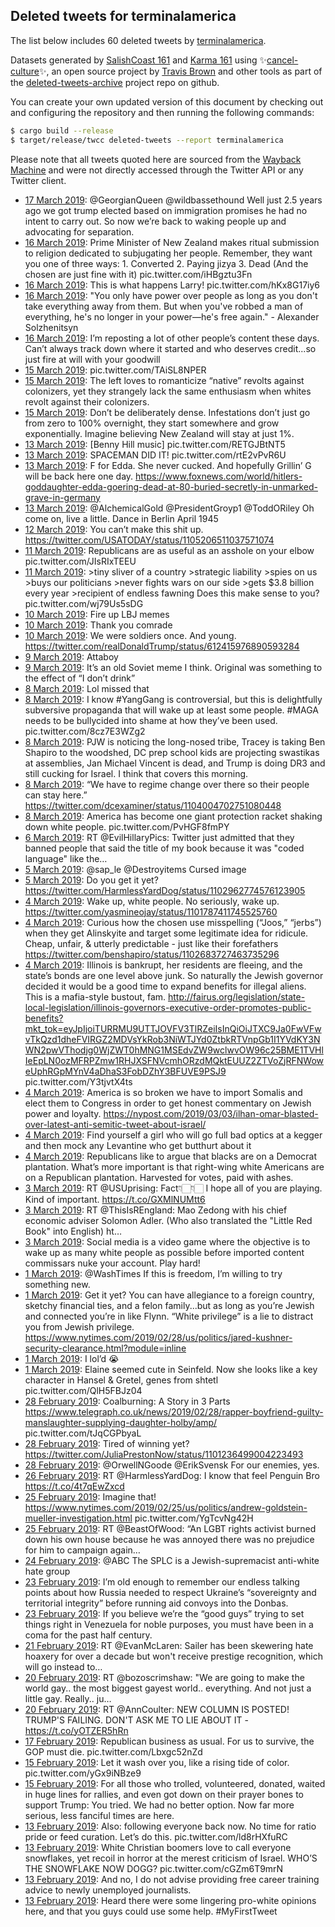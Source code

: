 ## Deleted tweets for terminalamerica

The list below includes 60 deleted tweets by
[terminalamerica](https://twitter.com/terminalamerica).


Datasets generated by [SalishCoast 161](https://twitter.com/SalishCoastA) and [Karma 161](https://twitter.com/KarmaOneSixOne) using ✨[cancel-culture](https://github.com/travisbrown/cancel-culture)✨, an open source project by [Travis Brown](https://twitter.com/travisbrown) and other tools as part of the [deleted-tweets-archive](https://github.com/salcoast/deleted-tweets-archive/) project repo on github.

You can create your own updated version of this document by checking out and configuring the
repository and then running the following commands:

```bash
$ cargo build --release
$ target/release/twcc deleted-tweets --report terminalamerica
```

Please note that all tweets quoted here are sourced from the
[Wayback Machine](https://web.archive.org) and were not directly accessed through the Twitter API or
any Twitter client.

* [17 March 2019](https://web.archive.org/web/20190317134343/https://twitter.com/TerminalAmerica/status/1107276328892432386): @GeorgianQueen @wildbassethound Well just 2.5 years ago we got trump elected based on immigration promises he had no intent to carry out. So now we’re back to waking people up and advocating for separation.
* [16 March 2019](https://web.archive.org/web/20190316160503/https://twitter.com/TerminalAmerica/status/1106920934609317888): Prime Minister of New Zealand makes ritual submission to religion dedicated to subjugating her people.   Remember, they want you one of three ways: 1. Converted 2. Paying jizya 3. Dead  (And the chosen are just fine with it) pic.twitter.com/iHBgztu3Fn
* [16 March 2019](https://web.archive.org/web/20190316160338/https://twitter.com/TerminalAmerica/status/1106917964668780544): This is what happens Larry! pic.twitter.com/hKx8G17iy6
* [16 March 2019](https://web.archive.org/web/20190316032420/https://twitter.com/TerminalAmerica/status/1106751629947076608): "You only have power over people as long as you don't take everything away from them. But when you've robbed a man of everything, he's no longer in your power—he's free again." - Alexander Solzhenitsyn
* [16 March 2019](https://web.archive.org/web/20190316020014/https://twitter.com/TerminalAmerica/status/1106736872858935296): I’m reposting a lot of other people’s content these days. Can’t always track down where it started and who deserves credit...so just fire at will with your goodwill
* [15 March 2019](https://web.archive.org/web/20190316020014/https://twitter.com/TerminalAmerica/status/1106736872858935296): pic.twitter.com/TAiSL8NPER
* [15 March 2019](https://web.archive.org/web/20190315222553/https://twitter.com/TerminalAmerica/status/1106653874461401088): The left loves to romanticize “native” revolts against colonizers, yet they strangely lack the same enthusiasm when whites revolt against their colonizers.
* [15 March 2019](https://web.archive.org/web/20190315195110/https://twitter.com/TerminalAmerica/status/1106629657045012480): Don’t be deliberately dense. Infestations don’t just go from zero to 100% overnight, they start somewhere and grow exponentially.   Imagine believing New Zealand will stay at just 1%.
* [13 March 2019](https://web.archive.org/web/20190313215302/https://twitter.com/TerminalAmerica/status/1105864113371021314): [Benny Hill music] pic.twitter.com/RETGJBtNT5
* [13 March 2019](https://web.archive.org/web/20190313175528/https://twitter.com/TerminalAmerica/status/1105686031020449793): SPACEMAN DID IT! pic.twitter.com/rtE2vPvR6U
* [13 March 2019](https://web.archive.org/web/20190313052519/https://twitter.com/TerminalAmerica/status/1105670762227064833): F for Edda. She never cucked. And hopefully Grillin’ G will be back here one day. https://www.foxnews.com/world/hitlers-goddaughter-edda-goering-dead-at-80-buried-secretly-in-unmarked-grave-in-germany
* [13 March 2019](https://web.archive.org/web/20190313003735/https://twitter.com/TerminalAmerica/status/1105628940494725121): @AlchemicalGold @PresidentGroyp1 @ToddORiley Oh come on, live a little. Dance in Berlin April 1945
* [12 March 2019](https://web.archive.org/web/20190312162506/https://twitter.com/TerminalAmerica/status/1105501150726385665): You can’t make this shit up. https://twitter.com/USATODAY/status/1105206511037571074
* [11 March 2019](https://web.archive.org/web/20190311212150/https://twitter.com/TerminalAmerica/status/1105214607101067264): Republicans are as useful as an asshole on your elbow pic.twitter.com/JIsRIxTEEU
* [11 March 2019](https://web.archive.org/web/20190311213144/https://twitter.com/TerminalAmerica/status/1105178446173429760): >tiny sliver of a country >strategic liability  >spies on us >buys our politicians >never fights wars on our side >gets $3.8 billion every year  >recipient of endless fawning  Does this make sense to you? pic.twitter.com/wj79Us5sDG
* [10 March 2019](https://web.archive.org/web/20190310043618/https://twitter.com/TerminalAmerica/status/1104601825091608576): Fire up LBJ memes
* [10 March 2019](https://web.archive.org/web/20190310042106/https://twitter.com/TerminalAmerica/status/1104591458915348480): Thank you comrade
* [10 March 2019](https://web.archive.org/web/20190310042106/https://twitter.com/TerminalAmerica/status/1104591458915348480): We were soldiers once. And young. https://twitter.com/realDonaldTrump/status/612415976890593284
* [ 9 March 2019](https://web.archive.org/web/20190309135841/https://twitter.com/TerminalAmerica/status/1104125927338831877): Attaboy
* [ 9 March 2019](https://web.archive.org/web/20190309135841/https://twitter.com/TerminalAmerica/status/1104125927338831877): It’s an old Soviet meme I think. Original was something to the effect of “I don’t drink”
* [ 8 March 2019](https://web.archive.org/web/20190309135841/https://twitter.com/TerminalAmerica/status/1104125927338831877): Lol missed that
* [ 8 March 2019](https://web.archive.org/web/20190309135841/https://twitter.com/TerminalAmerica/status/1104125927338831877): I know  #YangGang  is controversial, but this is delightfully subversive propaganda that will wake up at least some people.  #MAGA  needs to be bullycided into shame at how they’ve been used. pic.twitter.com/8cz7E3WZg2
* [ 8 March 2019](https://web.archive.org/web/20190308172221/https://twitter.com/TerminalAmerica/status/1104069858973503490): PJW is noticing the long-nosed tribe, Tracey is taking Ben Shapiro to the woodshed, DC prep school kids are projecting swastikas at assemblies, Jan Michael Vincent is dead, and Trump is doing DR3 and still cucking for Israel. I think that covers this morning.
* [ 8 March 2019](https://web.archive.org/web/20190308130901/https://twitter.com/TerminalAmerica/status/1104005529607712769): “We have to regime change over there so their people can stay here.” https://twitter.com/dcexaminer/status/1104004702751080448
* [ 8 March 2019](https://web.archive.org/web/20190308025401/https://twitter.com/TerminalAmerica/status/1103835027119398914): America has become one giant protection racket shaking down white people. pic.twitter.com/PvHGF8fmPY
* [ 6 March 2019](https://web.archive.org/web/20190306001817/https://twitter.com/TerminalAmerica/status/1103087368410677249): RT @EvilHillaryPics: Twitter just admitted that they banned people that said the title of my book because it was "coded language" like the…
* [ 5 March 2019](https://web.archive.org/web/20190305200128/https://twitter.com/TerminalAmerica/status/1103022738397106176): @sap_le @Destroyitems Cursed image
* [ 5 March 2019](https://web.archive.org/web/20190305221944/https://twitter.com/TerminalAmerica/status/1102969316901879814): Do you get it yet? https://twitter.com/HarmlessYardDog/status/1102962774576123905
* [ 4 March 2019](https://web.archive.org/web/20190305001551/https://twitter.com/TerminalAmerica/status/1102702580935868416): Wake up, white people.   No seriously, wake up. https://twitter.com/yasmineojay/status/1101787411745525760
* [ 4 March 2019](https://web.archive.org/web/20190304223245/https://twitter.com/TerminalAmerica/status/1102697921760382976): Curious how the chosen use misspelling (“Joos,” “jerbs”) when they get Alinskyite and target some legitimate idea for ridicule.   Cheap, unfair, & utterly predictable - just like their forefathers https://twitter.com/benshapiro/status/1102683727463735296
* [ 4 March 2019](https://web.archive.org/web/20190304181520/https://twitter.com/TerminalAmerica/status/1102619933438029829): Illinois is bankrupt, her residents are fleeing, and the state’s bonds are one level above junk.   So naturally the Jewish governor decided it would be a good time to expand benefits for illegal aliens.   This is a mafia-style bustout, fam.  http://fairus.org/legislation/state-local-legislation/illinois-governors-executive-order-promotes-public-benefits?mkt_tok=eyJpIjoiTURRMU9UTTJOVFV3TlRZeiIsInQiOiJTXC9Ja0FwVFwvTkQzd1dheFVIRGZ2MDVsYkRob3NiWTJYd0ZtbkRTVnpGb1I1YVdKY3NWN2pwVThodjg0WjZWT0hMNG1MSEdvZW9wclwvOW96c25BME1TVHlIeEpLN0ozMFRPZmw1RHJXSFNVcmhORzdMQktEUUZ2ZTVoZjRFNWoweUphRGpMYnV4aDhaS3FobDZhY3BFUVE9PSJ9  pic.twitter.com/Y3tjvtX4ts
* [ 4 March 2019](https://web.archive.org/web/20190304181839/https://twitter.com/TerminalAmerica/status/1102616455332462592): America is so broken we have to import Somalis and elect them to Congress in order to get honest commentary on Jewish power and loyalty. https://nypost.com/2019/03/03/ilhan-omar-blasted-over-latest-anti-semitic-tweet-about-israel/
* [ 4 March 2019](https://web.archive.org/web/20190304163342/https://twitter.com/TerminalAmerica/status/1102559053765636096): Find yourself a girl who will go full bad optics at a kegger and then mock any Levantine who get butthurt about it
* [ 4 March 2019](https://web.archive.org/web/20190304030438/https://twitter.com/TerminalAmerica/status/1102369221034561542): Republicans like to argue that blacks are on a Democrat plantation.   What’s more important is that right-wing white Americans are on a Republican plantation. Harvested for votes, paid with ashes.
* [ 3 March 2019](https://web.archive.org/web/20190303222110/https://twitter.com/TerminalAmerica/status/1102333119313657857): RT @USUprising: Fact👇🏻👇🏻  I hope all of you are playing.  Kind of important. https://t.co/GXMlNUMtt6
* [ 3 March 2019](https://web.archive.org/web/20190303063348/https://twitter.com/TerminalAmerica/status/1102094706689888257): RT @ThisIsREngland: Mao Zedong with his chief economic adviser Solomon Adler.   (Who also translated the "Little Red Book" into English) ht…
* [ 3 March 2019](https://web.archive.org/web/20190303053105/https://twitter.com/TerminalAmerica/status/1102077980371832832): Social media is a video game where the objective is to wake up as many white people as possible before imported content commissars nuke your account. Play hard!
* [ 1 March 2019](https://web.archive.org/web/20190301182902/https://twitter.com/TerminalAmerica/status/1101549925333168128): @WashTimes If this is freedom, I’m willing to try something new.
* [ 1 March 2019](https://web.archive.org/web/20190301163627/https://twitter.com/TerminalAmerica/status/1101519470349172741): Get it yet? You can have allegiance to a foreign country, sketchy financial ties, and a felon family...but as long as you’re Jewish and connected you’re in like Flynn.  “White privilege” is a lie to distract you from Jewish privilege. https://www.nytimes.com/2019/02/28/us/politics/jared-kushner-security-clearance.html?module=inline
* [ 1 March 2019](https://web.archive.org/web/20190301221725/https://twitter.com/TerminalAmerica/status/1101278130466144263?s=19): I lol’d 😭
* [ 1 March 2019](https://web.archive.org/web/20190301221725/https://twitter.com/TerminalAmerica/status/1101278130466144263?s=19): Elaine seemed cute in Seinfeld. Now she looks like a key character in Hansel & Gretel, genes from shtetl pic.twitter.com/QlH5FBJz04
* [28 February 2019](https://web.archive.org/web/20190301010431/https://twitter.com/TerminalAmerica/status/1101262710610817024): Coalburning: A Story in 3 Parts  https://www.telegraph.co.uk/news/2019/02/28/rapper-boyfriend-guilty-manslaughter-supplying-daughter-holby/amp/  pic.twitter.com/tJqCGPbyaL
* [28 February 2019](https://web.archive.org/web/20190228232034/https://twitter.com/TerminalAmerica/status/1101257268534960128): Tired of winning yet? https://twitter.com/JuliaPrestonNow/status/1101236499004223493
* [28 February 2019](https://web.archive.org/web/20190228185348/https://twitter.com/TerminalAmerica/status/1101193770186539008): @OrwellNGoode @ErikSvensk For our enemies, yes.
* [26 February 2019](https://web.archive.org/web/20190226041756/https://twitter.com/TerminalAmerica/status/1100248575378894848): RT @HarmlessYardDog: I know that feel Penguin Bro https://t.co/4t7qEwZxcd
* [25 February 2019](https://web.archive.org/web/20190226000245/https://twitter.com/TerminalAmerica/status/1100152802750488576): Imagine that!  https://www.nytimes.com/2019/02/25/us/politics/andrew-goldstein-mueller-investigation.html  pic.twitter.com/YgTcvNg42H
* [25 February 2019](https://web.archive.org/web/20190225171830/https://twitter.com/TerminalAmerica/status/1100082623580381184): RT @BeastOfWood: “An LGBT rights activist burned down his own house because he was annoyed there was no prejudice for him to campaign again…
* [24 February 2019](https://web.archive.org/web/20190224013719/https://twitter.com/TerminalAmerica/status/1099483379177873408): @ABC The SPLC is a Jewish-supremacist anti-white hate group
* [23 February 2019](https://web.archive.org/web/20190224064028/https://twitter.com/TerminalAmerica/status/1099426914962419712): I’m old enough to remember our endless talking points about how Russia needed to respect Ukraine’s “sovereignty and territorial integrity” before running aid convoys into the Donbas.
* [23 February 2019](https://web.archive.org/web/20190224064028/https://twitter.com/TerminalAmerica/status/1099426914962419712): If you believe we’re the “good guys” trying to set things right in Venezuela for noble purposes, you must have been in a coma for the past half century.
* [21 February 2019](https://web.archive.org/web/20190221134131/https://twitter.com/TerminalAmerica/status/1098578466453274624): RT @EvanMcLaren: Sailer has been skewering hate hoaxery for over a decade but won't receive prestige recognition, which will go instead to…
* [20 February 2019](https://web.archive.org/web/20190220232226/https://twitter.com/TerminalAmerica/status/1098362271074566147): RT @bozoscrimshaw: "We are going to make the world gay.. the most biggest gayest world.. everything. And not just a little gay. Really.. ju…
* [20 February 2019](https://web.archive.org/web/20190220230949/https://twitter.com/TerminalAmerica/status/1098359095982280704): RT @AnnCoulter: NEW COLUMN IS POSTED!  TRUMP'S FAILING. DON'T ASK ME TO LIE ABOUT IT - https://t.co/yOTZER5hRn
* [17 February 2019](https://web.archive.org/web/20190217072652/https://twitter.com/TerminalAmerica/status/1096978020752150529): Republican business as usual. For us to survive, the GOP must die. pic.twitter.com/Lbxgc52nZd
* [15 February 2019](https://web.archive.org/web/20190215165835/https://twitter.com/TerminalAmerica/status/1096451440002904064): Let it wash over you, like a rising tide of color. pic.twitter.com/yGx9iNBze9
* [15 February 2019](https://web.archive.org/web/20190215043420/https://twitter.com/TerminalAmerica/status/1096207457892950018): For all those who trolled, volunteered, donated, waited in huge lines for rallies, and even got down on their prayer bones to support Trump: You tried. We had no better option. Now far more serious, less fanciful times are here.
* [13 February 2019](https://web.archive.org/web/20190214042136/https://twitter.com/TerminalAmerica/status/1095810174470815744): Also: following everyone back now. No time for ratio pride or feed curation. Let’s do this. pic.twitter.com/ld8rHXfuRC
* [13 February 2019](https://web.archive.org/web/20190214192538/https://twitter.com/TerminalAmerica/status/1095819817192431616): White Christian boomers love to call everyone snowflakes, yet recoil in horror at the merest criticism of Israel. WHO’S THE SNOWFLAKE NOW DOGG? pic.twitter.com/cGZm6T9mrN
* [13 February 2019](https://web.archive.org/web/20190214042136/https://twitter.com/TerminalAmerica/status/1095810174470815744): And no, I do not advise providing free career training advice to newly unemployed journalists.
* [13 February 2019](https://web.archive.org/web/20190214042136/https://twitter.com/TerminalAmerica/status/1095810174470815744): Heard there were some lingering pro-white opinions here, and that you guys could use some help.  #MyFirstTweet
